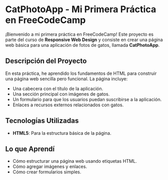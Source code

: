 # CatPhotoApp - Mi Primera Práctica en FreeCodeCamp

¡Bienvenido a mi primera práctica en FreeCodeCamp! Este proyecto es parte del curso de **Responsive Web Design** y consiste en crear una página web básica para una aplicación de fotos de gatos, llamada **CatPhotoApp**.

## Descripción del Proyecto

En esta práctica, he aprendido los fundamentos de HTML para construir una página web sencilla pero funcional. La página incluye:

- Una cabecera con el título de la aplicación.
- Una sección principal con imágenes de gatos.
- Un formulario para que los usuarios puedan suscribirse a la aplicación.
- Enlaces a recursos externos relacionados con gatos.

## Tecnologías Utilizadas

- **HTML5**: Para la estructura básica de la página.

## Lo que Aprendí

- Cómo estructurar una página web usando etiquetas HTML.
- Cómo agregar imágenes y enlaces.
- Cómo crear formularios simples.
